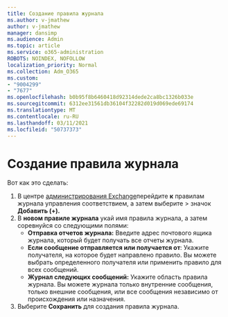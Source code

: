 ```yaml
---
title: Создание правила журнала
ms.author: v-jmathew
author: v-jmathew
manager: dansimp
ms.audience: Admin
ms.topic: article
ms.service: o365-administration
ROBOTS: NOINDEX, NOFOLLOW
localization_priority: Normal
ms.collection: Adm_O365
ms.custom:
- "9004299"
- "7677"
ms.openlocfilehash: b0b95f8b6460418d92314dede2ca8bc1326b033e
ms.sourcegitcommit: 6312ee31561db36104f32282d019d069ede69174
ms.translationtype: MT
ms.contentlocale: ru-RU
ms.lasthandoff: 03/11/2021
ms.locfileid: "50737373"
---
```

# <a name="create-a-journal-rule"></a>Создание правила журнала

Вот как это сделать:

1. В центре [администрирования Exchange](https://go.microsoft.com/fwlink/p/?linkid=2059104)перейдите **к** правилам журнала управления соответствием, а затем выберите  >  значок **Добавить (+).**
2. В **новом правиле журнала** укай имя правила журнала, а затем соревнуйся со следующими полями:  
    - **Отправка отчетов журнала:** Введите адрес почтового ящика журнала, который будет получать все отчеты журнала.  
    - **Если сообщение отправляется или получается от**: Укажите получателя, на которое будет направлено правило. Вы можете выбрать определенного получателя или применить правило для всех сообщений.  
    - **Журнал следующих сообщений:** Укажите область правила журнала. Вы можете журнала только внутренние сообщения, только внешние сообщения, или все сообщения независимо от происхождения или назначения.
3. Выберите **Сохранить** для создания правила журнала.
